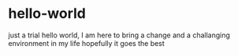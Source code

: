 # hello-world
just a trial
hello world, I am here to bring a change and a challanging environment in my life hopefully it goes the best
             
